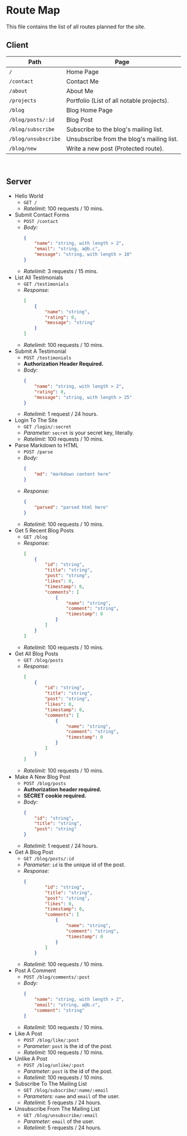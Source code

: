 # Route Map
This file contains the list of all routes planned for the site.

## Client
| Path                  | Page                                         |
------------------------|----------------------------------------------|
| `/`                   | Home Page                                    |
| `/contact`            | Contact Me                                   |
| `/about`              | About Me                                     |
| `/projects`           | Portfolio (List of all notable projects).    |
| `/blog`               | Blog Home Page                               |
| `/blog/posts/:id`     | Blog Post                                    |
| `/blog/subscribe`     | Subscribe to the blog's mailing list.        |
| `/blog/unsubscribe`   | Unsubscribe from the blog's mailing list.    |
| `/blog/new`           | Write a new post (Protected route).          |

<br>

## Server
- Hello World
    + `GET /`
    + *Ratelimit:* 100 requests / 10 mins.
- Submit Contact Forms
    + `POST /contact`
    + *Body:*
        ```json
        {
            "name": "string, with length > 2",
            "email": "string, a@b.c",
            "message": "string, with length > 10"
        }
        ```
    + *Ratelimit:* 3 requests / 15 mins.
- List All Testimonials
    + `GET /testimonials`
    + *Response:*
        ```json
        [
            {
                "name": "string",
                "rating": 0,
                "message": "string"
            }
        ]
        ```
    + *Ratelimit:* 100 requests / 10 mins.
- Submit A Testimonial
    + `POST /testimonials`
    + **Authorization Header Required.**
    + *Body:*
        ```json
        {
            "name": "string, with length > 2",
            "rating": 0,
            "message": "string, with length > 25"
        }
        ```
    + *Ratelimit:* 1 request / 24 hours.
- Login To The Site
    + `GET /login/:secret`
    + *Parameter:* `secret` is your secret key, literally.
    + *Ratelimit:* 100 requests / 10 mins.
- Parse Markdown to HTML
    + `POST /parse`
    + *Body:*
        ```json
        {
            "md": "markdown content here"
        }
        ```
    + *Response:*
        ```json
        {
            "parsed": "parsed html here"
        }
        ```
    + *Ratelimit:* 100 requests / 10 mins.
- Get 5 Recent Blog Posts
    + `GET /blog`
    + *Response:*
        ```json
        [
            {
                "id": "string",
	            "title": "string",
	            "post": "string",
	            "likes": 0,
	            "timestamp": 0,
	            "comments": [
                    {
                        "name": "string",
	                    "comment": "string",
	                    "timestamp": 0
                    }
                ]
            }
        ]
        ```
    + *Ratelimit:* 100 requests / 10 mins.
- Get All Blog Posts
    + `GET /blog/posts`
    + *Response:*
        ```json
        [
            {
                "id": "string",
	            "title": "string",
	            "post": "string",
	            "likes": 0,
	            "timestamp": 0,
	            "comments": [
                    {
                        "name": "string",
	                    "comment": "string",
	                    "timestamp": 0
                    }
                ]
            }
        ]
        ```
    + *Ratelimit:* 100 requests / 10 mins.
- Make A New Blog Post
    + `POST /blog/posts`
    + **Authorization header required.**
    + **SECRET cookie required.**
    + *Body:*
        ```json
        {
            "id": "string",
            "title": "string",
            "post": "string"
        }
        ```
    + *Ratelimit:* 1 request / 24 hours.
- Get A Blog Post
    + `GET /blog/posts/:id`
    + *Parameter:* `id` is the unique id of the post.
    + *Response:*
        ```json
        {
                "id": "string",
	            "title": "string",
	            "post": "string",
	            "likes": 0,
	            "timestamp": 0,
	            "comments": [
                    {
                        "name": "string",
	                    "comment": "string",
	                    "timestamp": 0
                    }
                ]
            }
        ```
    + *Ratelimit:* 100 requests / 10 mins.
- Post A Comment
    + `POST /blog/comments/:post`
    + *Body:*
        ```json
        {
            "name": "string, with length > 2",
            "email": "string, a@b.c",
            "comment": "string"
        }
        ```
    + *Ratelimit:* 100 requests / 10 mins.
- Like A Post
    + `POST /blog/like/:post`
    + *Parameter:* `post` is the id of the post.
    + *Ratelimit:* 100 requests / 10 mins.
- Unlike A Post
    + `POST /blog/unlike/:post`
    + *Parameter:* `post` is the id of the post.
    + *Ratelimit:* 100 requests / 10 mins.
- Subscribe To The Mailing List
    + `GET /blog/subscribe/:name/:email`
    + *Parameters:* `name` and `email` of the user.
    + *Ratelimit:* 5 requests / 24 hours.
- Unsubscribe From The Mailing List
    + `GET /blog/unsubscribe/:email`
    + *Parameter:* `email` of the user.
    + *Ratelimit:* 5 requests / 24 hours.
    